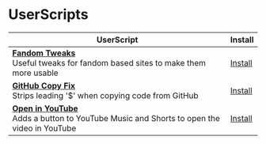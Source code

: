 # UserScripts

<!-- table -->
| UserScript | Install |
| ---------- | ------- |
| [**Fandom Tweaks**](src/fandom-tweaks)<br>Useful tweaks for fandom based sites to make them more usable | [Install](../../raw/main/dist/fandom-tweaks.user.js) |
| [**GitHub Copy Fix**](src/github-copy-fix)<br>Strips leading '$' when copying code from GitHub | [Install](../../raw/main/dist/github-copy-fix.user.js) |
| [**Open in YouTube**](src/open-in-youtube)<br>Adds a button to YouTube Music and Shorts to open the video in YouTube | [Install](../../raw/main/dist/open-in-youtube.user.js) |
<!-- table-end -->
